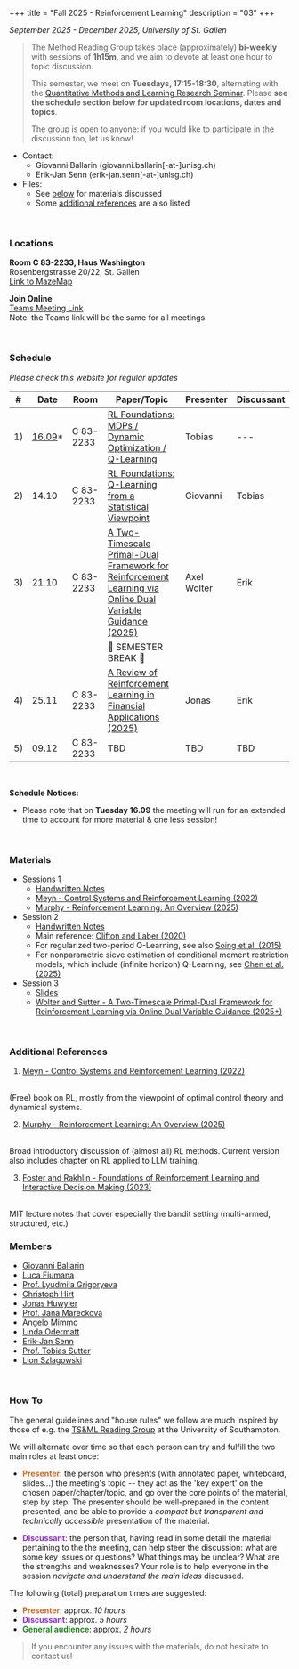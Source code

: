 +++
title = "Fall 2025 - Reinforcement Learning"
description = "03"
+++

_September 2025 - December 2025, University of St. Gallen_

> The Method Reading Group takes place (approximately) __bi-weekly__ with sessions of __1h15m__, and we aim to devote at least one hour to topic discussion. 
> 
> This semester, we meet on __Tuesdays, 17:15-18:30__, alternating with the [Quantitative Methods and Learning
Research Seminar](https://www.unisg.ch/en/university/schools/school-of-economics-and-poltical-science-seps-hsg/research/quantitative-methods-and-learning/?utm_source=chatgpt.com). Please **see the schedule section below for updated room locations, dates and topics**.
> 
> The group is open to anyone: if you would like to participate in the discussion too, let us know!

* Contact: 
    * Giovanni Ballarin (<a>giovanni.ballarin[-at-]unisg.ch</a>)
    * Erik-Jan Senn (<a>erik-jan.senn[-at-]unisg.ch</a>)
* Files:
    * See [below](#materials) for materials discussed
    * Some [additional references](#additional-references) are also listed 

<br>

### <i class="bi bi-geo-fill"></i> Locations

<!-- #### Main Room: -->

**Room C 83-2233, Haus Washington**<br>
Rosenbergstrasse 20/22, St. Gallen
<br>
[Link to MazeMap <i class="bi bi-box-arrow-up-right"></i>](https://link.mazemap.com/SN8ZqwrM)

<!-- **Room C 83-1235, Haus Washington**<br>
Rosenbergstrasse 20/22, St. Gallen<br>
[Link to MazeMap <i class="bi bi-box-arrow-up-right"></i>](https://link.mazemap.com/waU61yBJ)

> At the main foyer of the building, take the right door (coming from the street) towards the decorated staircase.<br>
> The seminar room is on the 1st floor (just above the steps), in front of the first elevator. -->

<!-- ##### Other: -->

**Join Online**<br>
[Teams Meeting Link <i class="bi bi-box-arrow-up-right"></i>](https://teams.microsoft.com/l/meetup-join/19%3ameeting_MTY1ZWQ5M2YtY2M2NC00ODhkLWI5MWMtYjg1NTlkMmMwNjVh%40thread.v2/0?context=%7b%22Tid%22%3a%22a7262e59-1b56-4f5a-a412-6f07181f48ee%22%2c%22Oid%22%3a%22b6a64a0e-4fc2-48fd-a2df-b8da9d3d9dff%22%7d)
<br>
Note: the Teams link will be the same for all meetings.

<br>

### <i class="bi bi-calendar-week"></i> Schedule

*Please check this website for regular updates*

| # | Date | Room | Paper/Topic | Presenter | Discussant |
| --- | --- | --- | --- | --- | --- |
| 1) | <u>16.09</u>* | C&nbsp;83-2233 | [RL Foundations: MDPs / Dynamic Optimization / Q-Learning](#materials) | Tobias | --- |
| 2) | 14.10 | C&nbsp;83-2233 | [RL Foundations: Q-Learning from a Statistical Viewpoint](#materials) | Giovanni | Tobias |
| 3) | 21.10 | C&nbsp;83-2233 | [A Two-Timescale Primal-Dual Framework for Reinforcement Learning via Online Dual Variable Guidance (2025)](https://arxiv.org/abs/2505.04494) | Axel Wolter | Erik |
| | | | 🍂 SEMESTER BREAK 🍂 | | |
| 4) | 25.11 | C&nbsp;83-2233 | [A Review of Reinforcement Learning in Financial Applications (2025)](https://www.annualreviews.org/content/journals/10.1146/annurev-statistics-112723-034423) | Jonas | Erik |
| 5) | 09.12 | C&nbsp;83-2233 | TBD | TBD | TBD |

<!--  --->
<br>

**Schedule Notices:**
* Please note that on **Tuesday 16.09** the meeting will run for an extended time to account for more material & one less session! 

<br>

### <i class="bi bi-file-earmark-arrow-down"></i> Materials

<!-- <div class="ul_relaxed"> -->

* Sessions 1 
  * [<i class="bi bi-file-earmark-pdf"></i> Handwritten Notes](https://www.dropbox.com/scl/fi/nb5e6m78yvbl70qy4vlt0/Sutter_notes_RL.pdf?rlkey=v91cvm73adu10qnx6wkjksdig&dl=0)
  * [<i class="bi bi-file-earmark-pdf"></i> Meyn - Control Systems and Reinforcement Learning (2022)](https://www.dropbox.com/scl/fi/jjzi5dncwme0q966xlsbi/CSRLonline.pdf?rlkey=vmfjb962040wyjte9ej61a48c&e=1&dl=0)
  * [<i class="bi bi-file-earmark-pdf"></i> Murphy - Reinforcement Learning: An Overview (2025)](https://arxiv.org/pdf/2412.05265)
* Session 2
  * [<i class="bi bi-file-earmark-pdf"></i> Handwritten Notes](https://www.dropbox.com/scl/fi/32pcx6of4f90x4k3wmw05/Ballarin_Q-Learning-Stats-2025.pdf?rlkey=p43e3zq9gs4of0o8zw31ox0e2&dl=0) 
  * Main reference: [Clifton and Laber (2020)](https://www.annualreviews.org/content/journals/10.1146/annurev-statistics-031219-041220) 
  * For regularized two-period Q-Learning, see also [Soing et al. (2015)](https://www3.stat.sinica.edu.tw/statistica/J25N3/J25N35/J25N35.html)
  * For nonparametric sieve estimation of conditional moment restriction models, which include (infinite horizon) Q-Learning, see [Chen et al. (2025)](https://www.sciencedirect.com/science/article/pii/S0304407624002719)
* Session 3
  * [<i class="bi bi-file-earmark-pdf"></i> Slides](https://www.dropbox.com/scl/fi/405uqlfqhaltouo2cfp52/Wolter_Primal_Dual_RL_Presentation.pdf?rlkey=cwcx72pnymvxnf5gnq01q97id&dl=0)
  * [<i class="bi bi-file-earmark-pdf"></i> Wolter and Sutter - A Two-Timescale Primal-Dual Framework for Reinforcement Learning via Online Dual Variable Guidance (2025+)](https://arxiv.org/abs/2505.04494)
<!--
* Session 4
  * [<i class="bi bi-file-earmark-pdf"></i> Handwritten Notes](https://www.dropbox.com/scl/fi/0vphtpi0yxt2thfezfsuv/Notes-Bootstrap-robust-prescriptive-analytics-2022.pdf?rlkey=1kt8x5rmdvp6hnr6ou7hgzygi&dl=0) covering the main results of the paper.
* Session 5
  * [<i class="bi bi-file-earmark-pdf"></i> Annotated Paper](https://www.dropbox.com/scl/fi/cscwgrzold8h5ateusxt8/Cogneau-et-al.-2013-Block-bootstrap-methods-and-the-choice-of-stocks-for-the-long-run.pdf?rlkey=3gi1fqldjqto6ohtqbu4dkyj5&dl=0)
* Session 6
  * [<i class="bi bi-file-earmark-pdf"></i> Annotated Paper](https://www.dropbox.com/scl/fi/0ko4dqtniylg2efkvux79/Chernozhukov-et-al.-2017-Central-Limit-Theorems-and-Bootstrap-in-High-Dimensions.pdf?rlkey=p5odhrjdkf5hjttrsj2myb2f0&dl=0)
  * [<i class="bi bi-file-earmark-pdf"></i> Handwritten Notes](https://www.dropbox.com/scl/fi/8wlaebq4fy4yajdrbxxzd/CKK-2017-Simple-HD-CLT-Proof.pdf?rlkey=wdzwa8sxf94ho8stplilfgjr5&dl=0) with proof of a simple version of the key high-dimensional CLT result. Based on the 2021 Hausdorff Summer School lecture notes by K. Kato. -->
<!-- 
* Session ?
  * TBD 
-->

<!-- </div> -->

<br>

### <i class="bi bi-book"></i> Additional References

1. [Meyn - Control Systems and Reinforcement Learning (2022)](https://www.dropbox.com/scl/fi/jjzi5dncwme0q966xlsbi/CSRLonline.pdf?rlkey=vmfjb962040wyjte9ej61a48c&e=1&dl=0)
<br>
(Free) book on RL, mostly from the viewpoint of optimal control theory and dynamical systems. 

2. [Murphy - Reinforcement Learning: An Overview (2025)](https://arxiv.org/pdf/2412.05265)
<br>
Broad introductory discussion of (almost all) RL methods. Current version also includes chapter on RL applied to LLM training.

3. [Foster and Rakhlin - Foundations of Reinforcement Learning and Interactive Decision Making (2023)](https://arxiv.org/pdf/2312.16730)
<br>
MIT lecture notes that cover especially the bandit setting (multi-armed, structured, etc.)

<br>

### <i class="bi bi-person-arms-up"></i> Members

* [Giovanni Ballarin](https://www.unisg.ch/en/university/about-us/organisation/detail/person-id/7ab0798f-b9c2-43f8-9eb9-1f7b55e4c0e5/)
* [Luca Fiumana](https://www.unisg.ch/en/university/about-us/organisation/detail/person-id/40c7b2ca-71ac-441e-b8a5-0872a0c4dc0c/)
* [Prof. Lyudmila Grigoryeva](https://www.unisg.ch/en/university/about-us/organisation/detail/person-id/29fa04c7-1a51-43a6-a7ba-d300c0a661d9/)
* [Christoph Hirt](https://www.unisg.ch/de/universitaet/ueber-uns/organisation/detail/person-id/b66a8694-8d7b-4e1f-9aad-4b6df98139a5/)
* [Jonas Huwyler](https://www.unisg.ch/en/university/about-us/organisation/detail/person-id/8781ed48-6079-41f8-aa70-dbb0eeca6c77/)
* [Prof. Jana Mareckova](https://www.unisg.ch/en/university/about-us/organisation/detail/person-id/eba7af93-43af-4acb-8f8e-f05f32160c8b/)
* [Angelo Mimmo](https://www.unisg.ch/en/university/about-us/organisation/detail/person-id/4b1bc71c-2232-444a-970e-2a13baccf6bb/)
* [Linda Odermatt](https://www.unisg.ch/en/university/about-us/organisation/detail/person-id/43f5f49f-9b1a-40bd-9ae8-058872993c98/)
* [Erik-Jan Senn](https://www.unisg.ch/en/university/about-us/organisation/detail/person-id/4adb255c-5631-4b30-97f5-9f73617cbfdb/)
* [Prof. Tobias Sutter](https://sew.unisg.ch/the-institute/about-us/team/detail/person-id/d5d5c276-6dd4-4f02-b1b9-98512d7c1b1c/)
* [Lion Szlagowski](https://www.unisg.ch/en/university/about-us/organisation/detail/person-id/61ed524f-6bad-49d9-887a-96f863586ee3/)

<br>

### <i class="bi bi-info-circle"></i> How To

The general guidelines and "house rules" we follow are much inspired by those of e.g. the [TS&ML Reading Group](https://www.personal.soton.ac.uk/cz1y20/Reading_Group/mlts-group-2023.html) at the University of Southampton.

We will alternate over time so that each person can try and fulfill the two main roles at least once:

* <b style="color: chocolate">Presenter</b>: the person who presents (with annotated paper, whiteboard, slides...) the meeting's topic -- they act as the 'key expert' on the chosen paper/chapter/topic, and go over the core points of the material, step by step. The presenter should be well-prepared in the content presented, and be able to provide a _compact but transparent and technically accessible_ presentation of the material.
    
* <b style="color: blueviolet">Discussant</b>: the person that, having read in some detail the material pertaining to the the meeting, can help steer the discussion: what are some key issues or questions? What things may be unclear? What are the strengths and weaknesses? Your role is to help everyone in the session *navigate and understand the main ideas* discussed.

The following (total) preparation times are suggested:

+ <b style="color: chocolate">Presenter</b>: approx. *10 hours*
+ <b style="color: blueviolet">Discussant</b>: approx. *5 hours*
+ <b style="color: forestgreen">General audience</b>: approx. *2 hours*

> If you encounter any issues with the materials, do not hesitate to contact us!

</div>